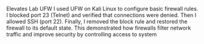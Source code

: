 Elevates Lab UFW
I used UFW on Kali Linux to configure basic firewall rules. I blocked port 23 (Telnet) and verified that connections were denied. Then I allowed SSH (port 22). Finally, I removed the block rule and restored the firewall to its default state.
This demonstrated how firewalls filter network traffic and improve security by controlling access to system
